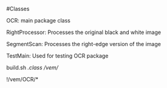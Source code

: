 #Classes

OCR: main package class

RightProcessor: Processes the original black and white image

SegmentScan: Processes the right-edge version of the image


TestMain: Used for testing OCR package

build.sh
*.class
/vem/*

!/vem/OCR/*